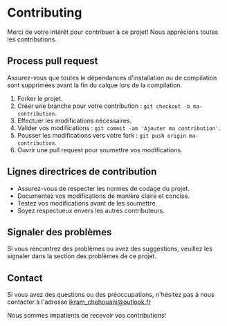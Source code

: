 # Contributing

Merci de votre intérêt pour contribuer à ce projet! Nous apprécions toutes les contributions.

## Process pull request

Assurez-vous que toutes le dépendances d'installation ou de compilation sont supprimées avant la fin du calque lors de la compilation.

1. Forker le projet.
2. Créer une branche pour votre contribution : `git checkout -b ma-contribution`.
3. Effectuer les modifications nécessaires.
4. Valider vos modifications : `git commit -am 'Ajouter ma contribution'`.
5. Pousser les modifications vers votre fork : `git push origin ma-contribution`.
6. Ouvrir une pull request pour soumettre vos modifications.

## Lignes directrices de contribution

- Assurez-vous de respecter les normes de codage du projet.
- Documentez vos modifications de manière claire et concise.
- Testez vos modifications avant de les soumettre.
- Soyez respectueux envers les autres contributeurs.

## Signaler des problèmes

Si vous rencontrez des problèmes ou avez des suggestions, veuillez les signaler dans la section des problèmes de ce projet.

## Contact

Si vous avez des questions ou des préoccupations, n'hésitez pas à nous contacter à l'adresse ikram_chehouani@outlook.fr

Nous sommes impatients de recevoir vos contributions!
